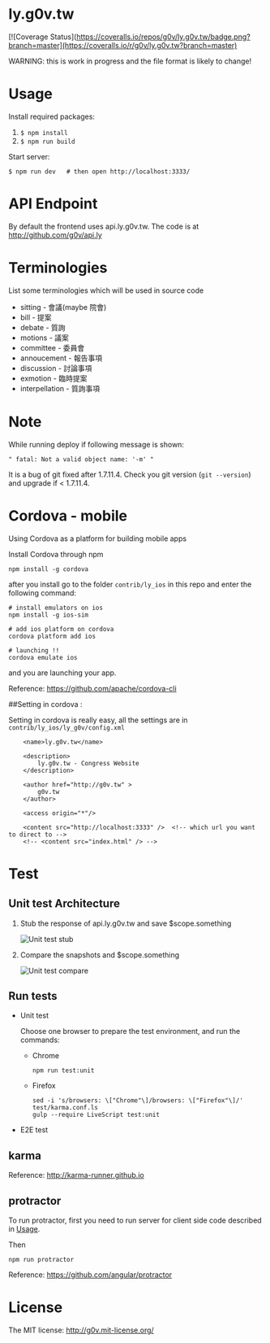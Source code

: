 ly.g0v.tw
=========

[![Coverage Status](https://coveralls.io/repos/g0v/ly.g0v.tw/badge.png?branch=master](https://coveralls.io/r/g0v/ly.g0v.tw?branch=master)

WARNING: this is work in progress and the file format is likely to change!

# Usage

Install required packages:

1.    `$ npm install`
2.    `$ npm run build`

Start server:

    $ npm run dev   # then open http://localhost:3333/

# API Endpoint

By default the frontend uses api.ly.g0v.tw.  The code is at http://github.com/g0v/api.ly

# Terminologies

List some terminologies which will be used in source code

* sitting - 會議(maybe 院會)
* bill - 提案
* debate - 質詢
* motions - 議案
* committee - 委員會
* annoucement - 報告事項
* discussion - 討論事項
* exmotion - 臨時提案
* interpellation - 質詢事項

# Note

While running deploy if following message is shown:

    " fatal: Not a valid object name: '-m' "

It is a bug of git fixed after 1.7.11.4. Check you git version (`git --version`) and upgrade if < 1.7.11.4.

# Cordova - mobile

Using Cordova as a platform for building mobile apps

Install Cordova through npm

```
npm install -g cordova
```

after you install go to the folder `contrib/ly_ios` in this repo and enter the following command:


```
# install emulators on ios
npm install -g ios-sim

# add ios platform on cordova
cordova platform add ios

# launching !!
cordova emulate ios
```

and you are launching your app.

Reference: https://github.com/apache/cordova-cli

##Setting in cordova :

Setting in cordova is really easy, all the settings are in `contrib/ly_ios/ly_g0v/config.xml`

```
    <name>ly.g0v.tw</name>

    <description>
        ly.g0v.tw - Congress Website
    </description>

    <author href="http://g0v.tw" >
        g0v.tw
    </author>

    <access origin="*"/>

    <content src="http://localhost:3333" />  <!-- which url you want to direct to -->
    <!-- <content src="index.html" /> -->

```

# Test

## Unit test Architecture

1.  Stub the response of api.ly.g0v.tw and save $scope.something

    ![Unit test stub](doc/images/unit_test_stub.png)

2.  Compare the snapshots and $scope.something

    ![Unit test compare](doc/images/unit_test_compare.png)

## Run tests

*   Unit test

    Choose one browser to prepare the test environment, and run the commands:

    *   Chrome

            npm run test:unit

    *   Firefox

            sed -i 's/browsers: \["Chrome"\]/browsers: \["Firefox"\]/' test/karma.conf.ls
            gulp --require LiveScript test:unit

*   E2E test

## karma

Reference: <http://karma-runner.github.io>

## protractor

To run protractor, first you need to run server for client side code described in [Usage](#usage).

Then
```
npm run protractor
```

Reference: <https://github.com/angular/protractor>

# License

The MIT license: http://g0v.mit-license.org/
